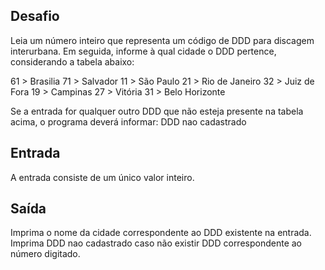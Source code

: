 ## Desafio

Leia um número inteiro que representa um código de DDD para discagem
interurbana. Em seguida, informe à qual cidade o DDD pertence, considerando a
tabela abaixo:

61 > Brasilia
71 > Salvador
11 > São Paulo
21 > Rio de Janeiro
32 > Juiz de Fora
19 > Campinas
27 > Vitória
31 > Belo Horizonte

Se a entrada for qualquer outro DDD que não esteja presente na tabela acima, o
programa deverá informar:
DDD nao cadastrado

## Entrada

A entrada consiste de um único valor inteiro.

## Saída

Imprima o nome da cidade correspondente ao DDD existente na entrada. Imprima
DDD nao cadastrado caso não existir DDD correspondente ao número digitado.